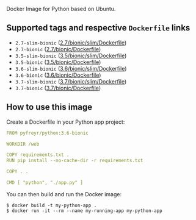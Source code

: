 Docker Image for Python based on Ubuntu.


## Supported tags and respective `Dockerfile` links

- `2.7-slim-bionic` ([2.7/bionic/slim/Dockerfile](https://github.com/pyfreyr/docker-python/blob/master/2.7/bionic/slim/Dockerfile))
- `2.7-bionic` ([2.7/bionic/Dockerfile](https://github.com/pyfreyr/docker-python/blob/master/2.7/bionic/Dockerfile))
- `3.5-slim-bionic` ([3.5/bionic/slim/Dockerfile](https://github.com/pyfreyr/docker-python/blob/master/3.5/bionic/slim/Dockerfile))
- `3.5-bionic` ([3.5/bionic/Dockerfile](https://github.com/pyfreyr/docker-python/blob/master/3.5/bionic/Dockerfile))
- `3.6-slim-bionic` ([3.6/bionic/slim/Dockerfile](https://github.com/pyfreyr/docker-python/blob/master/3.6/bionic/slim/Dockerfile))
- `3.6-bionic` ([3.6/bionic/Dockerfile](https://github.com/pyfreyr/docker-python/blob/master/3.6/bionic/Dockerfile))
- `3.7-slim-bionic` ([3.7/bionic/slim/Dockerfile](https://github.com/pyfreyr/docker-python/blob/master/3.7/bionic/slim/Dockerfile))
- `3.7-bionic` ([3.7/bionic/Dockerfile](https://github.com/pyfreyr/docker-python/blob/master/3.7/bionic/Dockerfile))



## How to use this image

Create a Dockerfile in your Python app project:

```yaml
FROM pyfreyr/python:3.6-bionic

WORKDIR /web

COPY requirements.txt .
RUN pip install --no-cache-dir -r requirements.txt

COPY . .

CMD [ "python", "./app.py" ]
```

You can then build and run the Docker image:

    $ docker build -t my-python-app .
    $ docker run -it --rm --name my-running-app my-python-app